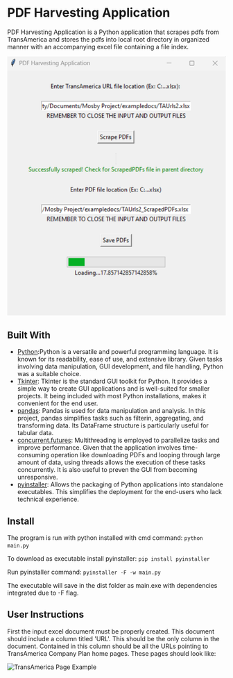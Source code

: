 # PDF Harvesting Application
PDF Harvesting Application is a Python application that scrapes pdfs from TransAmerica and stores the pdfs into local root directory in organized manner with an accompanying excel file containing a file index.


![Git Demo Mid Run](image.png)


## Built With
* [Python](https://www.python.org/):Python is a versatile and powerful programming language.  It is known for its readability, ease of use, and extensive library.  Given tasks involving data manipulation, GUI development, and file handling, Python was a suitable choice.
* [Tkinter](https://docs.python.org/3/library/tkinter.html): Tkinter is the standard GUI toolkit for Python.  It provides a simple way to create GUI applications and is well-suited for smaller projects.  It being included with most Python installations, makes it convenient for the end user.
* [pandas](https://pandas.pydata.org/): Pandas is used for data manipulation and analysis.  In this project, pandas simplifies tasks such as filterin, aggregating, and transforming data.  Its DataFrame structure is particularly useful for tabular data. 
* [concurrent.futures](https://docs.python.org/3/library/concurrent.futures.html):  Multithreading is employed to parallelize tasks and improve performance.  Given that the application involves time-consuming operation like downloading PDFs and looping through large amount of data, using threads allows the execution of these tasks concurrently.  It is also useful to preven the GUI from becoming unresponsive.  
* [pyinstaller](https://pyinstaller.org/en/stable/):  Allows the packaging of Python applications into standalone executables.  This simplifies the deployment for the end-users who lack technical experience.


## Install
The program is run with python installed with cmd command:
`python main.py`

To download as executable install pyinstaller:
`pip install pyinstaller`

Run pyinstaller command:
`pyinstaller -F -w main.py`

The executable will save in the dist folder as main.exe with dependencies integrated due to -F flag.

## User Instructions
First the input excel document must be properly created.  This document should include a column titled 'URL'.  This should be the only column in the document.  Contained in this column should be all the URLs pointing to TransAmerica Company Plan home pages.  These pages should look like:

![TransAmerica Page Example]()


